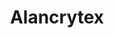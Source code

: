 ---
title: Alancrytex
work_title: Alancrytex
work_name: alancrytex
workWhy: Used a service called Wix before which was on there free plan with slow load times, wix branding, limited control.  Talked with him about a way he can have free website hosting but still be able to make edits.
workTechused: Bootstrap, Jeykll, Font Awesome, Formspree
workTime: '4 days'
work_colors: colors.png
work_images:
    - 
        title: 'Landing Page'
        src: 'landing_page.png'
    - 
        title: 'Work Page'
        src: 'work_page.png'
---